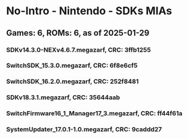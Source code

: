 # No-Intro - Nintendo - SDKs MIAs
## Games: 6, ROMs: 6, as of 2025-01-29
### SDKv14.3.0-NEXv4.6.7.megazarf, CRC: 3ffb1255
### SwitchSDK_15.3.0.megazarf, CRC: 6f8e6cf5
### SwitchSDK_16.2.0.megazarf, CRC: 252f8481
### SDKv18.3.1.megazarf, CRC: 35644aab
### SwitchFirmware16_1_Manager17_3.megazarf, CRC: ff44f61a
### SystemUpdater_17.0.1-1.0.megazarf, CRC: 9caddd27
